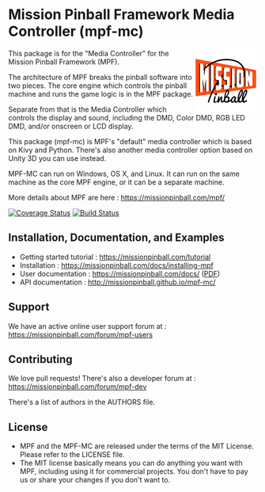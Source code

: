 Mission Pinball Framework Media Controller (mpf-mc)
===================================================

<img align="right" height="128" src="mc/icons/128x128.png"/>

This package is for the "Media Controller" for the Mission Pinball Framework (MPF).

The architecture of MPF breaks the pinball software into two pieces. The core engine which
controls the pinball machine and runs the game logic is in the MPF package.

Separate from that is the Media Controller which controls the display and sound,
including the DMD, Color DMD, RGB LED DMD, and/or onscreen or LCD display.

This package (mpf-mc) is MPF's "default" media controller which is based on Kivy and Python.
There's also another media controller option based on Unity 3D you can use instead.

MPF-MC can run on Windows, OS X, and Linux. It can run on the same machine as
the core MPF engine, or it can be a separate machine.

More details about MPF are here : https://missionpinball.com/mpf/

[![Coverage Status](https://coveralls.io/repos/missionpinball/mpf-mc/badge.svg?branch=dev&service=github)](https://coveralls.io/github/missionpinball/mpf-mc?branch=dev)
[![Build Status](https://travis-ci.org/missionpinball/mpf-mc.svg?branch=dev)](https://travis-ci.org/missionpinball/mpf-mc)

Installation, Documentation, and Examples
-----------------------------------------

* Getting started tutorial : https://missionpinball.com/tutorial
* Installation : https://missionpinball.com/docs/installing-mpf
* User documentation : https://missionpinball.com/docs/ ([PDF](https://missionpinball.com/mpf/pdf))
* API documentation : http://missionpinball.github.io/mpf-mc/

Support
-------
We have an active online user support forum at : https://missionpinball.com/forum/mpf-users

Contributing
------------
We love pull requests! There's also a developer forum at : https://missionpinball.com/forum/mpf-dev

There's a list of authors in the AUTHORS file.

License
-------
* MPF and the MPF-MC are released under the terms of the MIT License. Please refer to the
  LICENSE file.
* The MIT license basically means you can do anything you want with MPF, including
  using it for commercial projects. You don't have to pay us or share your changes
  if you don't want to.
